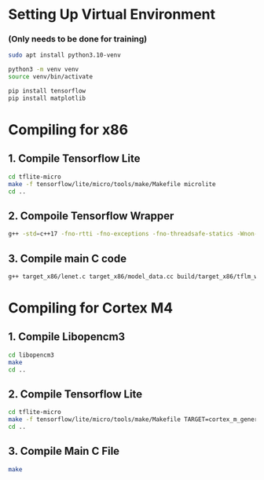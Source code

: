 
# Setting Up Virtual Environment
### (Only needs to be done for training)

```bash
sudo apt install python3.10-venv

python3 -m venv venv
source venv/bin/activate

pip install tensorflow
pip install matplotlib
```

# Compiling for x86
## 1. Compile Tensorflow Lite
```bash
cd tflite-micro
make -f tensorflow/lite/micro/tools/make/Makefile microlite
cd ..
```

## 2. Compoile Tensorflow Wrapper
```bash
g++ -std=c++17 -fno-rtti -fno-exceptions -fno-threadsafe-statics -Wnon-virtual-dtor -Werror -fno-unwind-tables -ffunction-sections -fdata-sections -fmessage-length=0 -DTF_LITE_STATIC_MEMORY -DTF_LITE_DISABLE_X86_NEON -Wsign-compare -Wdouble-promotion -Wunused-variable -Wunused-function -Wswitch -Wvla -Wall -Wextra -Wmissing-field-initializers -Wstrict-aliasing -Wno-unused-parameter -DKERNELS_OPTIMIZED_FOR_SPEED -DTF_LITE_USE_CTIME -O2 -Itflite-micro/. -Itflite-micro/tensorflow/lite/micro/tools/make/downloads -Itflite-micro/tensorflow/lite/micro/tools/make/downloads/gemmlowp -Itflite-micro/tensorflow/lite/micro/tools/make/downloads/flatbuffers/include -Itflite-micro/tensorflow/lite/micro/tools/make/downloads/kissfft -Itflite-micro/tensorflow/lite/micro/tools/make/downloads/ruy -Itflite-micro/gen/linux_x86_64_default_gcc/genfiles/ -Itflite-micro/gen/linux_x86_64_default_gcc/genfiles/ -c target_x86/tflm_wrapper.cc -o build/target_x86/tflm_wrapper.o
```

## 3. Compile main C code
```bash
g++ target_x86/lenet.c target_x86/model_data.cc build/target_x86/tflm_wrapper.o tflite-micro/gen/linux_x86_64_default_gcc/lib/libtensorflow-microlite.a -o lenet5.out
```


# Compiling for Cortex M4

## 1. Compile Libopencm3
```bash
cd libopencm3
make
cd ..
```

## 2. Compile Tensorflow Lite
```bash
cd tflite-micro
make -f tensorflow/lite/micro/tools/make/Makefile TARGET=cortex_m_generic TARGET_ARCH=cortex-m4+fp OPTIMIZED_KERNEL_DIR=cmsis_nn TARGET_TOOLCHAIN_ROOT=/usr/bin/ BUILD_TYPE=no_tf_lite_static_memory microlite
cd ..
```

## 3. Compile Main C File
```bash
make
```
